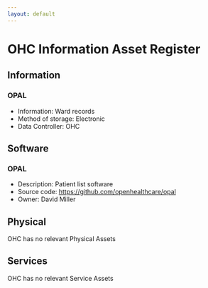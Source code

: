 ```yaml
---
layout: default
---
```

# OHC Information Asset Register

## Information

### OPAL

* Information: Ward records
* Method of storage: Electronic
* Data Controller: OHC

## Software

### OPAL

* Description: Patient list software
* Source code: https://github.com/openhealthcare/opal
* Owner: David Miller

## Physical

OHC has no relevant Physical Assets

## Services

OHC has no relevant Service Assets
